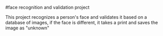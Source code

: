 #face recognition and validation project

This project recognizes a person's face and validates it based on a database of images, if the face is different, it takes a print and saves the image as "unknown"
